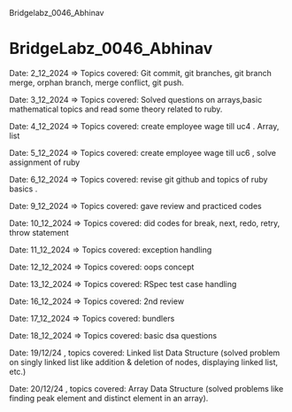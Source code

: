 Bridgelabz_0046_Abhinav
# BridgeLabz_0046_Abhinav

Date: 2_12_2024 => Topics covered: Git commit, git branches, git branch merge, orphan branch, merge conflict, git push.

Date: 3_12_2024 => Topics covered: Solved questions on arrays,basic mathematical topics and read some theory related to ruby.

Date: 4_12_2024 => Topics covered: create employee wage till uc4 . Array, list

Date: 5_12_2024 => Topics covered: create employee wage till uc6 , solve assignment of ruby

Date: 6_12_2024 => Topics covered: revise git github and topics of ruby basics .

Date: 9_12_2024 => Topics covered: gave review and practiced codes 

Date: 10_12_2024 => Topics covered: did codes for break, next, redo, retry, throw statement

Date: 11_12_2024 => Topics covered: exception handling

Date: 12_12_2024 => Topics covered: oops concept

Date: 13_12_2024 => Topics covered: RSpec test case handling

Date: 16_12_2024 => Topics covered: 2nd review

Date: 17_12_2024 => Topics covered: bundlers

Date: 18_12_2024 => Topics covered: basic dsa questions

Date: 19/12/24 , topics covered: Linked list Data Structure (solved problem on singly linked list like addition & deletion of nodes, displaying linked list, etc.)

Date: 20/12/24 , topics covered: Array Data Structure (solved problems like finding peak element and distinct element in an array).





